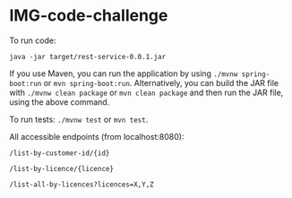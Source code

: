 # IMG-code-challenge

To run code:

```
java -jar target/rest-service-0.0.1.jar
```

If you use Maven, you can run the application by using `./mvnw spring-boot:run` or `mvn spring-boot:run`. Alternatively, you can build the JAR file with `./mvnw clean package` or `mvn clean package` and then run the JAR file, using the above command.

To run tests: `./mvnw test` or `mvn test`.

All accessible endpoints (from localhost:8080):
```
/list-by-customer-id/{id}
```

```
/list-by-licence/{licence}
```

```
/list-all-by-licences?licences=X,Y,Z
```
